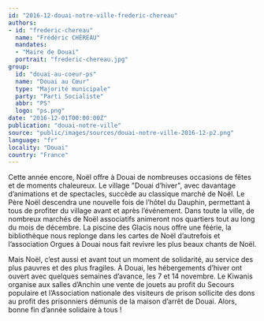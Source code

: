 ```yaml
---
id: "2016-12-douai-notre-ville-frederic-chereau"
authors:
- id: "frederic-chereau"
  name: "Frédéric CHÉREAU"
  mandates: 
  - "Maire de Douai"
  portrait: "frederic-chereau.jpg"
group:
  id: "douai-au-coeur-ps"
  name: "Douai au Cœur"
  type: "Majorité municipale"
  party: "Parti Socialiste"
  abbr: "PS"
  logo: "ps.png"
date: "2016-12-01T00:00:00Z"
publication: "douai-notre-ville"
source: "public/images/sources/douai-notre-ville-2016-12-p2.png"
language: "fr"
locality: "Douai"
country: "France"
---
```


Cette année encore, Noël offre à Douai de nombreuses occasions de fêtes et de moments chaleureux. Le village "Douai d’hiver", avec davantage d’animations et de spectacles, succède au classique marché de Noël. Le Père Noël descendra une nouvelle fois de l’hôtel du Dauphin, permettant à tous de profiter du village avant et après l’événement. Dans toute la ville, de nombreux marchés de Noël associatifs animeront nos quartiers tout au long du mois de décembre. La piscine des Glacis nous offre une féérie, la bibliothèque nous replonge dans les cartes de Noël d’autrefois et l’association Orgues à Douai nous fait revivre les plus beaux chants de Noël.

Mais Noël, c’est aussi et avant tout un moment de solidarité, au service des plus pauvres et des plus fragiles. À Douai, les hébergements d’hiver ont ouvert avec quelques semaines d’avance, les 7 et 14 novembre. Le Kiwanis organise aux salles d’Anchin une vente de jouets au profit du Secours populaire et l’Association nationale des visiteurs de prison sollicite des dons au profit des prisonniers démunis de la maison d’arrêt de Douai. Alors, bonne fin d’année solidaire à tous !
